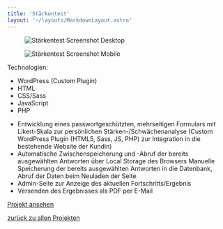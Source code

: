```yaml
---
title: 'Stärkentest'
layout: '~/layouts/MarkdownLayout.astro'
---
```


<div class="not-prose flex gap-6 mb-8">
  <figure class="flex ">
    <img class="rounded-xl border-4 border-slate-900 dark:border-white shadow-2xl" src="/personal-site/assets/staerkentest-desktop.jpg" alt="Stärkentest Screenshot Desktop">
  </figure>
  <figure class="flex ">
    <img class="rounded-xl border-4 border-slate-900 dark:border-white shadow-2xl" src="/personal-site/assets/staerkentest-mobile.jpg" alt="Stärkentest Screenshot Mobile">
  </figure>
</div>

<div class="not-prose flex flex-wrap items-center">
  <span class="text-tw-prose-bold font-semibold mr-2 mb-2">Technologien:</span>
  <ul class="list-none flex flex-wrap">
    <li class="border-2 border-sky-500 px-2 py-1 rounded-2xl text-xs font-semibold mr-2 mb-2">WordPress (Custom Plugin)</li>
    <li class="border-2 border-rose-500 px-2 py-1 rounded-2xl text-xs font-semibold mr-2 mb-2">HTML</li>
    <li class="border-2 border-cyan-500 px-2 py-1 rounded-2xl text-xs font-semibold mr-2 mb-2">CSS/Sass</li>
    <li class="border-2 border-yellow-500 px-2 py-1 rounded-2xl text-xs font-semibold mr-2 mb-2">JavaScript</li>
    <li class="border-2 border-purple-500 px-2 py-1 rounded-2xl text-xs font-semibold mr-2 mb-2">PHP</li>
  </ul>
</div>

- Entwicklung eines passwortgeschützten, mehrseitigen Formulars mit Likert-Skala zur persönlichen Stärken-/Schwächenanalyse (Custom WordPress Plugin (HTML5, Sass, JS, PHP) zur Integration in die bestehende Website der Kundin)
- Automatische Zwischenspeicherung und -Abruf der bereits ausgewählten Antworten über Local Storage des Browsers
Manuelle Speicherung der bereits ausgewählten Antworten in die Datenbank, Abruf der Daten beim Neuladen der Seite
- Admin-Seite zur Anzeige des aktuellen Fortschritts/Ergebnis
- Versenden des Ergebnisses als PDF per E-Mail

<span class="not-prose"><a class="btn btn-primary" href="https://couchgedanken.com/staerkenanalyse-anmeldung/" target="_blank" rel="noopener">Projekt ansehen</a></span>

[zurück zu allen Projekten](/personal-site/projekte)
